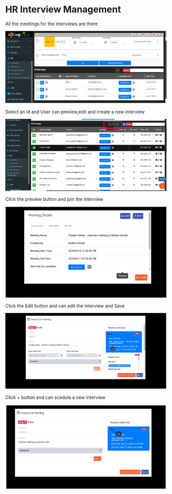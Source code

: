 # HR Interview Management

All the meetings for the interviews are there

![](../.gitbook/assets/image%20%28396%29.png)

Select an id and User can preview,edit and create a new interview

![](../.gitbook/assets/image%20%28459%29.png)

Click the preview button and join the interview

![](../.gitbook/assets/image%20%28480%29.png)

Click the Edit button and can edit the interview and Save

![](../.gitbook/assets/image%20%28470%29.png)

Click + button and can scedule a new interview

![](../.gitbook/assets/image%20%28446%29.png)

